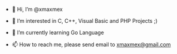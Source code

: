 - 👋 Hi, I’m @xmaxmex
- 👀 I’m interested in C, C++, Visual Basic and PHP Projects ;)
- 🌱 I’m currently learning Go Language

- 📫 How to reach me, please send email to xmaxmex@gmail.com

<!---
xmaxmex/xmaxmex is a ✨ special ✨ repository because its `README.md` (this file) appears on your GitHub profile.
You can click the Preview link to take a look at your changes.
--->
